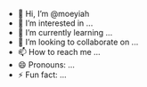 - 👋 Hi, I’m @moeyiah
- 👀 I’m interested in ...
- 🌱 I’m currently learning ...
- 💞️ I’m looking to collaborate on ...
- 📫 How to reach me ...
- 😄 Pronouns: ...
- ⚡ Fun fact: ...

<!---
moeyiah/moeyiah is a ✨ special ✨ repository because its `README.md` (this file) appears on your GitHub profile.
You can click the Preview link to take a look at your changes.
--->
